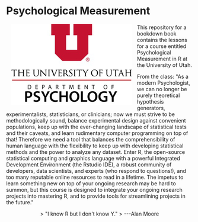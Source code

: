 # Psychological Measurement

<a href="UPsychLogo.jpg"><img src="UPsychLogo.jpg" width="325" height="220" alt="Cover image" align="left" style="margin: 0 1em 0 1em" /></a>
This repository for a bookdown book contains the lessons for a course entitled Psychological Measurement in R at the University of Utah.

From the class:
 "As a modern Psychologist, we can no longer be purely theoretical hypothesis generators, experimentalists, statisticians, or clinicians; now we must strive to be methodologically sound, balance experimental design against convenient populations, keep up with the ever-changing landscape of statistical tests and their caveats, and learn rudimentary computer programming on top of that! Therefore we need a tool that balances the comprehensibility of human language with the flexibility to keep up with developing statistical methods and the power to analyze any dataset. Enter R, the open-source statistical computing and graphics language with a powerful Integrated Development Environment (the Rstudio IDE), a robust community of developers, data scientists, and experts (who respond to questions!), and too many reputable online resources to read in a lifetime. The impetus to learn something new on top of your ongoing research may be hard to summon, but this course is designed to integrate your ongoing research projects into mastering R, and to provide tools for streamlining projects in the future."
 
<div style="text-align: center">
> "I know R but I don't know Y."
> ---Alan Moore

</div>

